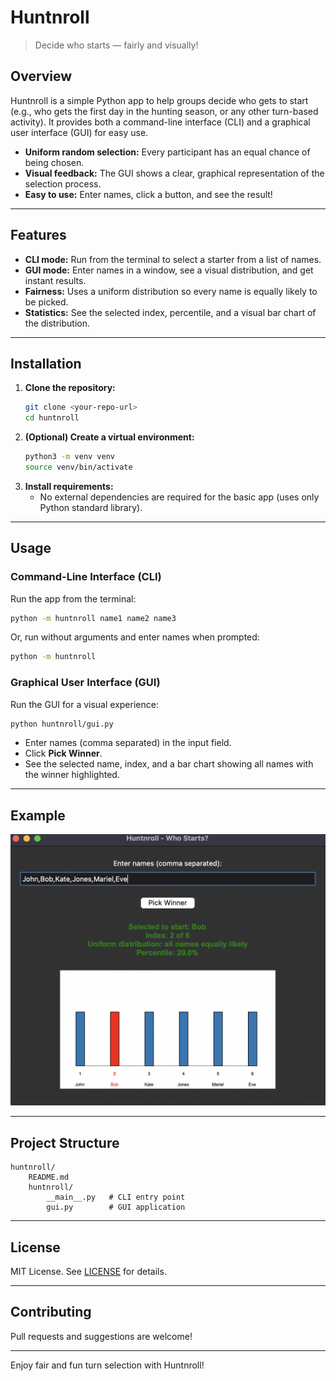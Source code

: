 # Huntnroll

> Decide who starts — fairly and visually!

## Overview

Huntnroll is a simple Python app to help groups decide who gets to start (e.g., who gets the first day in the hunting season, or any other turn-based activity). It provides both a command-line interface (CLI) and a graphical user interface (GUI) for easy use.

- **Uniform random selection:** Every participant has an equal chance of being chosen.
- **Visual feedback:** The GUI shows a clear, graphical representation of the selection process.
- **Easy to use:** Enter names, click a button, and see the result!

---

## Features

- **CLI mode:** Run from the terminal to select a starter from a list of names.
- **GUI mode:** Enter names in a window, see a visual distribution, and get instant results.
- **Fairness:** Uses a uniform distribution so every name is equally likely to be picked.
- **Statistics:** See the selected index, percentile, and a visual bar chart of the distribution.

---

## Installation

1. **Clone the repository:**
   ```sh
   git clone <your-repo-url>
   cd huntnroll
   ```
2. **(Optional) Create a virtual environment:**
   ```sh
   python3 -m venv venv
   source venv/bin/activate
   ```
3. **Install requirements:**
   - No external dependencies are required for the basic app (uses only Python standard library).

---

## Usage

### Command-Line Interface (CLI)

Run the app from the terminal:

```sh
python -m huntnroll name1 name2 name3
```

Or, run without arguments and enter names when prompted:

```sh
python -m huntnroll
```

### Graphical User Interface (GUI)

Run the GUI for a visual experience:

```sh
python huntnroll/gui.py
```

- Enter names (comma separated) in the input field.
- Click **Pick Winner**.
- See the selected name, index, and a bar chart showing all names with the winner highlighted.

---

## Example

![Example GUI screenshot](example.png)

---

## Project Structure

```
huntnroll/
    README.md
    huntnroll/
        __main__.py   # CLI entry point
        gui.py        # GUI application
```

---

## License

MIT License. See [LICENSE](LICENSE) for details.

---

## Contributing

Pull requests and suggestions are welcome!

---

Enjoy fair and fun turn selection with Huntnroll!
